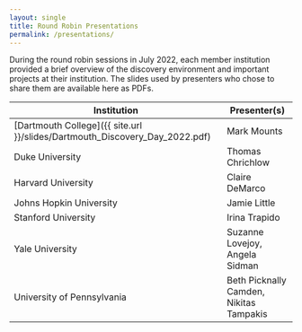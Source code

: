 ```yaml
---
layout: single
title: Round Robin Presentations
permalink: /presentations/
---
```

During the round robin sessions in July 2022, each member institution provided a brief overview of the discovery environment and important projects at their institution. The slides used by presenters who chose to share them are available here as PDFs.

| Institution | Presenter(s) |
|---|---|
| [Dartmouth College]({{ site.url }}/slides/Dartmouth_Discovery_Day_2022.pdf)| Mark Mounts |
| Duke University | Thomas Chrichlow |
| Harvard University | Claire DeMarco |
| Johns Hopkin University | Jamie Little |
| Stanford University | Irina Trapido |
| Yale University | Suzanne Lovejoy, Angela Sidman|
| University of Pennsylvania | Beth Picknally Camden, Nikitas Tampakis|
